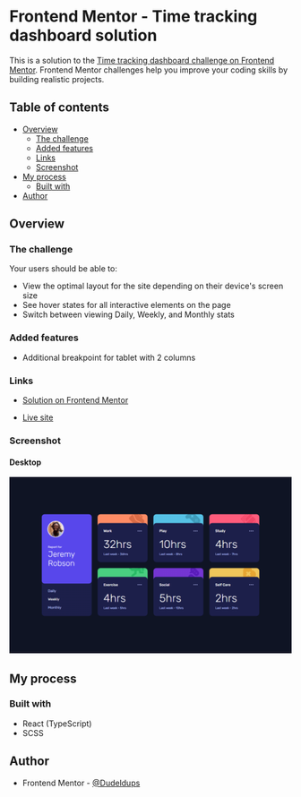 # Frontend Mentor - Time tracking dashboard solution

This is a solution to the [Time tracking dashboard challenge on Frontend Mentor](https://www.frontendmentor.io/challenges/time-tracking-dashboard-UIQ7167Jw). Frontend Mentor challenges help you improve your coding skills by building realistic projects.

## Table of contents

- [Overview](#overview)
  - [The challenge](#the-challenge)
  - [Added features](#added-features)
  - [Links](#links)
  - [Screenshot](#screenshot)
- [My process](#my-process)
  - [Built with](#built-with)
- [Author](#author)

## Overview

### The challenge

Your users should be able to:

- View the optimal layout for the site depending on their device's screen size
- See hover states for all interactive elements on the page
- Switch between viewing Daily, Weekly, and Monthly stats

### Added features

- Additional breakpoint for tablet with 2 columns

### Links

- [Solution on Frontend Mentor](https://www.frontendmentor.io/solutions/reacttsscss-time-tracking-dashboard-Pcvoh76M6F)

- [Live site](https://fm-time-tracking-dashboard-9000.netlify.app/)

### Screenshot

#### Desktop

![Solution](https://github.com/Dudeldups/FM-time-tracking-dashboard/blob/main/screenshots/solution.png)

## My process

### Built with

- React (TypeScript)
- SCSS

## Author

- Frontend Mentor - [@Dudeldups](https://www.frontendmentor.io/profile/Dudeldups)
